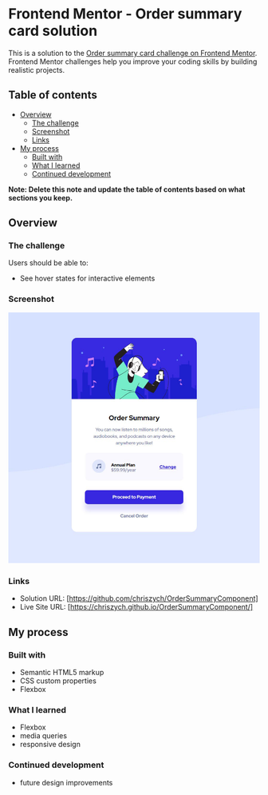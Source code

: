 # Frontend Mentor - Order summary card solution

This is a solution to the [Order summary card challenge on Frontend Mentor](https://www.frontendmentor.io/challenges/order-summary-component-QlPmajDUj). Frontend Mentor challenges help you improve your coding skills by building realistic projects. 

## Table of contents

- [Overview](#overview)
  - [The challenge](#the-challenge)
  - [Screenshot](#screenshot)
  - [Links](#links)
- [My process](#my-process)
  - [Built with](#built-with)
  - [What I learned](#what-i-learned)
  - [Continued development](#continued-development)


**Note: Delete this note and update the table of contents based on what sections you keep.**

## Overview

### The challenge

Users should be able to:

- See hover states for interactive elements

### Screenshot

![design screenshot](./images/screenshot.jpg)


### Links

- Solution URL: [https://github.com/chriszych/OrderSummaryComponent]
- Live Site URL: [https://chriszych.github.io/OrderSummaryComponent/]

## My process

### Built with

- Semantic HTML5 markup
- CSS custom properties
- Flexbox


### What I learned

- Flexbox
- media queries
- responsive design


### Continued development

- future design improvements

